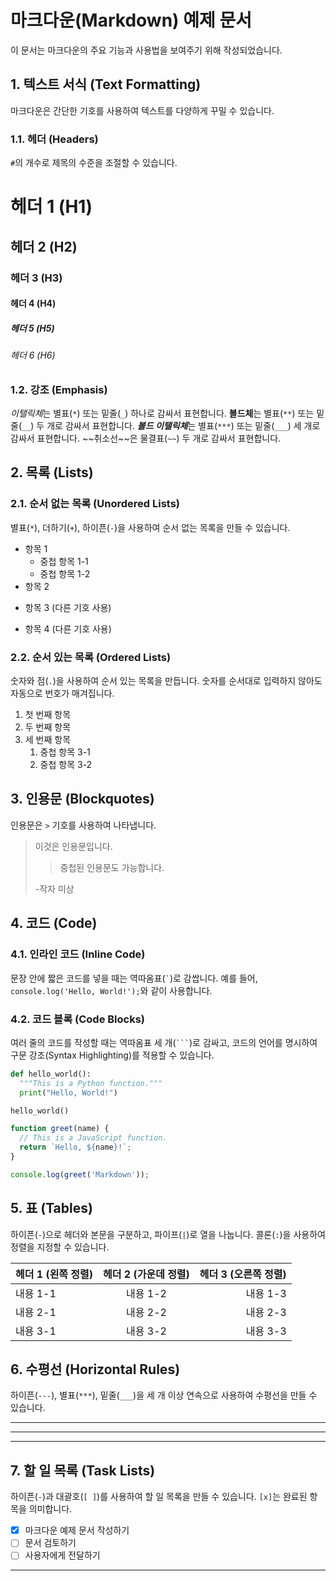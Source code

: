 # 마크다운(Markdown) 예제 문서

이 문서는 마크다운의 주요 기능과 사용법을 보여주기 위해 작성되었습니다.

## 1\. 텍스트 서식 (Text Formatting)

마크다운은 간단한 기호를 사용하여 텍스트를 다양하게 꾸밀 수 있습니다.

### 1.1. 헤더 (Headers)

`#`의 개수로 제목의 수준을 조절할 수 있습니다.

# 헤더 1 (H1)

## 헤더 2 (H2)

### 헤더 3 (H3)

#### 헤더 4 (H4)

##### 헤더 5 (H5)

###### 헤더 6 (H6)

### 1.2. 강조 (Emphasis)

*이탤릭체*는 별표(`*`) 또는 밑줄(`_`) 하나로 감싸서 표현합니다.
**볼드체**는 별표(`**`) 또는 밑줄(`__`) 두 개로 감싸서 표현합니다.
***볼드 이탤릭체***는 별표(`***`) 또는 밑줄(`___`) 세 개로 감싸서 표현합니다.
\~\~취소선\~\~은 물결표(`~~`) 두 개로 감싸서 표현합니다.

## 2\. 목록 (Lists)

### 2.1. 순서 없는 목록 (Unordered Lists)

별표(`*`), 더하기(`+`), 하이픈(`-`)을 사용하여 순서 없는 목록을 만들 수 있습니다.

  * 항목 1
      * 중첩 항목 1-1
      * 중첩 항목 1-2
  * 항목 2

<!-- end list -->

  + 항목 3 (다른 기호 사용)

<!-- end list -->

  - 항목 4 (다른 기호 사용)

### 2.2. 순서 있는 목록 (Ordered Lists)

숫자와 점(`.`)을 사용하여 순서 있는 목록을 만듭니다. 숫자를 순서대로 입력하지 않아도 자동으로 번호가 매겨집니다.

1.  첫 번째 항목
2.  두 번째 항목
3.  세 번째 항목
    1.  중첩 항목 3-1
    2.  중첩 항목 3-2

## 3\. 인용문 (Blockquotes)

인용문은 `>` 기호를 사용하여 나타냅니다.

> 이것은 인용문입니다.
>
> > 중첩된 인용문도 가능합니다.
>
> \-작자 미상

## 4\. 코드 (Code)

### 4.1. 인라인 코드 (Inline Code)

문장 안에 짧은 코드를 넣을 때는 역따옴표(`` ` ``)로 감쌉니다. 예를 들어, `console.log('Hello, World!');`와 같이 사용합니다.

### 4.2. 코드 블록 (Code Blocks)

여러 줄의 코드를 작성할 때는 역따옴표 세 개(` ``` `)로 감싸고, 코드의 언어를 명시하여 구문 강조(Syntax Highlighting)를 적용할 수 있습니다.

```python
def hello_world():
  """This is a Python function."""
  print("Hello, World!")

hello_world()
```

```javascript
function greet(name) {
  // This is a JavaScript function.
  return `Hello, ${name}!`;
}

console.log(greet('Markdown'));
```


## 5\. 표 (Tables)

하이픈(`-`)으로 헤더와 본문을 구분하고, 파이프(`|`)로 열을 나눕니다. 콜론(`:`)을 사용하여 정렬을 지정할 수 있습니다.

| 헤더 1 (왼쪽 정렬) | 헤더 2 (가운데 정렬) | 헤더 3 (오른쪽 정렬) |
| :----------------- | :------------------: | ------------------: |
| 내용 1-1           |      내용 1-2      |            내용 1-3 |
| 내용 2-1           |      내용 2-2      |            내용 2-3 |
| 내용 3-1           |      내용 3-2      |            내용 3-3 |

## 6\. 수평선 (Horizontal Rules)

하이픈(`---`), 별표(`***`), 밑줄(`___`)을 세 개 이상 연속으로 사용하여 수평선을 만들 수 있습니다.

-----

-----

-----

## 7\. 할 일 목록 (Task Lists)

하이픈(`-`)과 대괄호(`[ ]`)를 사용하여 할 일 목록을 만들 수 있습니다. `[x]`는 완료된 항목을 의미합니다.

  - [x] 마크다운 예제 문서 작성하기
  - [ ] 문서 검토하기
  - [ ] 사용자에게 전달하기

-----